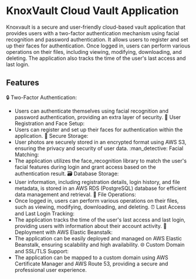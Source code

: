 # KnoxVault Cloud Vault Application
Knoxvault is a secure and user-friendly cloud-based vault application that provides users with a two-factor authentication mechanism using facial recognition and password authentication. It allows users to register and set up their faces for authentication. Once logged in, users can perform various operations on their files, including viewing, modifying, downloading, and deleting. The application also tracks the time of the user's last access and last login.

## Features
:lock: Two-Factor Authentication: 
- Users can authenticate themselves using facial recognition and password authentication, providing an extra layer of security.
:bust_in_silhouette: User Registration and Face Setup:
- Users can register and set up their faces for authentication within the application.
:closed_lock_with_key: Secure Storage:
- User photos are securely stored in an encrypted format using AWS S3, ensuring the privacy and security of user data.
:man_detective: Facial Matching:
- The application utilizes the face_recognition library to match the user's facial features during login and grant access based on the authentication result.
:card_file_box: Database Storage:
- User information, including registration details, login history, and file metadata, is stored in an AWS RDS (PostgreSQL) database for efficient data management and retrieval.
:file_folder: File Operations:
- Once logged in, users can perform various operations on their files, such as viewing, modifying, downloading, and deleting.
:alarm_clock: Last Access and Last Login Tracking:
- The application tracks the time of the user's last access and last login, providing users with information about their account activity.
:rocket: Deployment with AWS Elastic Beanstalk:
- The application can be easily deployed and managed on AWS Elastic Beanstalk, ensuring scalability and high availability.
:globe_with_meridians: Custom Domain and SSL/TLS Support:
- The application can be mapped to a custom domain using AWS Certificate Manager and AWS Route 53, providing a secure and professional user experience.


